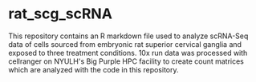 # rat_scg_scRNA
This repository contains an R markdown file used to analyze scRNA-Seq data of cells sourced from embryonic rat superior cervical ganglia and exposed to three treatment conditions. 10x run data was processed with cellranger on NYULH's Big Purple HPC facility to create count matrices which are analyzed with the code in this repository.
